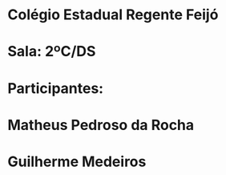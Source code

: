 # Colégio Estadual Regente Feijó
# Sala: 2ºC/DS
# Participantes: 
# Matheus Pedroso da Rocha
# Guilherme Medeiros
